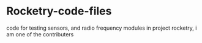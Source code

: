 # Rocketry-code-files
code for testing sensors, and radio frequency modules in project rocketry, i am one of the contributers
